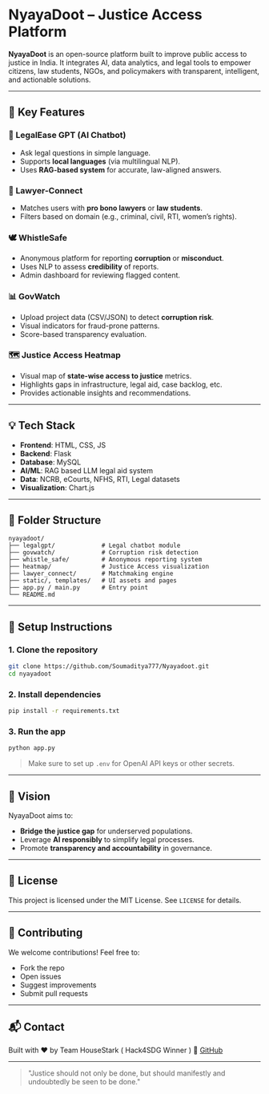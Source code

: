 # NyayaDoot – Justice Access Platform

**NyayaDoot** is an open-source platform built to improve public access to justice in India. It integrates AI, data analytics, and legal tools to empower citizens, law students, NGOs, and policymakers with transparent, intelligent, and actionable solutions.

---

## 🚀 Key Features

### 🧠 LegalEase GPT (AI Chatbot)
- Ask legal questions in simple language.
- Supports **local languages** (via multilingual NLP).
- Uses **RAG-based system** for accurate, law-aligned answers.

### 🔗 Lawyer-Connect
- Matches users with **pro bono lawyers** or **law students**.
- Filters based on domain (e.g., criminal, civil, RTI, women’s rights).

### 🕊️ WhistleSafe
- Anonymous platform for reporting **corruption** or **misconduct**.
- Uses NLP to assess **credibility** of reports.
- Admin dashboard for reviewing flagged content.

### 📊 GovWatch
- Upload project data (CSV/JSON) to detect **corruption risk**.
- Visual indicators for fraud-prone patterns.
- Score-based transparency evaluation.

### 🗺️ Justice Access Heatmap
- Visual map of **state-wise access to justice** metrics.
- Highlights gaps in infrastructure, legal aid, case backlog, etc.
- Provides actionable insights and recommendations.

---

## 💡 Tech Stack

- **Frontend**: HTML, CSS, JS 
- **Backend**:  Flask
- **Database**: MySQL 
- **AI/ML**: RAG based LLM legal aid system
- **Data**: NCRB, eCourts, NFHS, RTI, Legal datasets
- **Visualization**: Chart.js

---

## 📁 Folder Structure

```
nyayadoot/
├── legalgpt/             # Legal chatbot module
├── govwatch/             # Corruption risk detection
├── whistle_safe/         # Anonymous reporting system
├── heatmap/              # Justice Access visualization
├── lawyer_connect/       # Matchmaking engine
├── static/, templates/   # UI assets and pages
├── app.py / main.py      # Entry point
└── README.md
```

---

## 🧪 Setup Instructions

### 1. Clone the repository

```bash
git clone https://github.com/Soumaditya777/Nyayadoot.git
cd nyayadoot
```

### 2. Install dependencies

```bash
pip install -r requirements.txt
```

### 3. Run the app

```bash
python app.py
```

> Make sure to set up `.env` for OpenAI API keys or other secrets.

---

## 🎯 Vision

NyayaDoot aims to:
- **Bridge the justice gap** for underserved populations.
- Leverage **AI responsibly** to simplify legal processes.
- Promote **transparency and accountability** in governance.

---

## 📜 License

This project is licensed under the MIT License. See `LICENSE` for details.

---

## 🤝 Contributing

We welcome contributions! Feel free to:
- Fork the repo
- Open issues
- Suggest improvements
- Submit pull requests

---

## 📬 Contact

Built with ❤️ by Team HouseStark ( Hack4SDG Winner )
🔗 [GitHub](https://github.com/Soumaditya777)  

---

> "Justice should not only be done, but should manifestly and undoubtedly be seen to be done."
